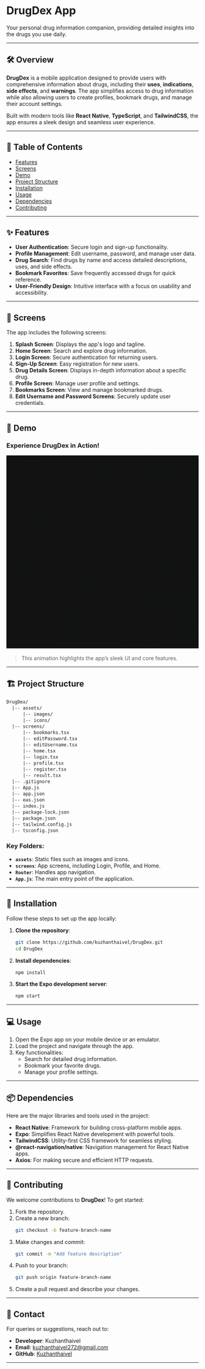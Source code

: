 
# **DrugDex App**

Your personal drug information companion, providing detailed insights into the drugs you use daily.

---

## 🛠️ **Overview**
**DrugDex** is a mobile application designed to provide users with comprehensive information about drugs, including their **uses**, **indications**, **side effects**, and **warnings**. The app simplifies access to drug information while also allowing users to create profiles, bookmark drugs, and manage their account settings.

Built with modern tools like **React Native**, **TypeScript**, and **TailwindCSS**, the app ensures a sleek design and seamless user experience.

---

## 🚀 **Table of Contents**
- [Features](#features)
- [Screens](#screens)
- [Demo](#demo)
- [Project Structure](#project-structure)
- [Installation](#installation)
- [Usage](#usage)
- [Dependencies](#dependencies)
- [Contributing](#contributing)

---

## ✨ **Features**
- **User Authentication**: Secure login and sign-up functionality.
- **Profile Management**: Edit username, password, and manage user data.
- **Drug Search**: Find drugs by name and access detailed descriptions, uses, and side effects.
- **Bookmark Favorites**: Save frequently accessed drugs for quick reference.
- **User-Friendly Design**: Intuitive interface with a focus on usability and accessibility.

---

## 📱 **Screens**
The app includes the following screens:

1. **Splash Screen**: Displays the app's logo and tagline.
2. **Home Screen**: Search and explore drug information.
3. **Login Screen**: Secure authentication for returning users.
4. **Sign-Up Screen**: Easy registration for new users.
5. **Drug Details Screen**: Displays in-depth information about a specific drug.
6. **Profile Screen**: Manage user profile and settings.
7. **Bookmarks Screen**: View and manage bookmarked drugs.
8. **Edit Username and Password Screens**: Securely update user credentials.

---

## 🎥 **Demo**
### Experience DrugDex in Action!

![Slideshow](./assets/Untitled%20design.gif)

> This animation highlights the app’s sleek UI and core features.

---

## 🏗️ **Project Structure**

```
DrugDex/
  |-- assets/
      |-- images/
      |-- icons/
  |-- screens/
      |-- bookmarks.tsx
      |-- editPassword.tsx
      |-- editUsername.tsx
      |-- home.tsx
      |-- login.tsx
      |-- profile.tsx
      |-- register.tsx
      |-- result.tsx
  |-- .gitignore
  |-- App.js
  |-- app.json
  |-- eas.json
  |-- index.js
  |-- package-lock.json
  |-- package.json
  |-- tailwind.config.js
  |-- tsconfig.json
```

### Key Folders:
- **`assets`**: Static files such as images and icons.
- **`screens`**: App screens, including Login, Profile, and Home.
- **`Router`**: Handles app navigation.
- **`App.js`**: The main entry point of the application.

---

## 🔧 **Installation**
Follow these steps to set up the app locally:

1. **Clone the repository**:
   ```bash
   git clone https://github.com/kuzhanthaivel/DrugDex.git
   cd DrugDex
   ```

2. **Install dependencies**:
   ```bash
   npm install
   ```

3. **Start the Expo development server**:
   ```bash
   npm start
   ```

---

## 💻 **Usage**
1. Open the Expo app on your mobile device or an emulator.
2. Load the project and navigate through the app.
3. Key functionalities:
   - Search for detailed drug information.
   - Bookmark your favorite drugs.
   - Manage your profile settings.

---

## 📦 **Dependencies**
Here are the major libraries and tools used in the project:

- **React Native**: Framework for building cross-platform mobile apps.
- **Expo**: Simplifies React Native development with powerful tools.
- **TailwindCSS**: Utility-first CSS framework for seamless styling.
- **@react-navigation/native**: Navigation management for React Native apps.
- **Axios**: For making secure and efficient HTTP requests.

---

## 🤝 **Contributing**
We welcome contributions to **DrugDex**! To get started:

1. Fork the repository.
2. Create a new branch:
   ```bash
   git checkout -b feature-branch-name
   ```
3. Make changes and commit:
   ```bash
   git commit -m "Add feature description"
   ```
4. Push to your branch:
   ```bash
   git push origin feature-branch-name
   ```
5. Create a pull request and describe your changes.

---

## 📧 **Contact**
For queries or suggestions, reach out to:
- **Developer**: Kuzhanthaivel
- **Email**: kuzhanthaivel272@gmail.com
- **GitHub**: [Kuzhanthaivel](https://github.com/kuzhanthaivel)

---

